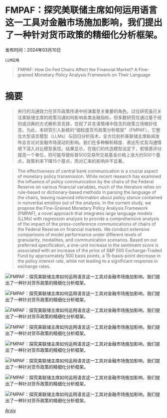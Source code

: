 # FMPAF：探究美联储主席如何运用语言这一工具对金融市场施加影响，我们提出了一种针对货币政策的精细化分析框架。

发布时间：2024年03月10日

`LLM应用`

> FMPAF: How Do Fed Chairs Affect the Financial Market? A Fine-grained Monetary Policy Analysis Framework on Their Language

# 摘要

> 央行的沟通效力在货币政策传递中扮演着至关重要的角色。过往研究虽已关注美联储主席的政策沟通如何影响各类金融指标，但多数研究仅通过基于规则或词典的方式解析其言辞，忽视了非言语情绪中隐含的政策立场微妙信息。为此，本研究引入新颖的“细粒度货币政策分析框架”（FMPAF），它整合大型语言模型（LLMs）与回归分析技术，全方位剖析美联储主席新闻发布会言论对金融市场波动的影响。我们在多种解析精度、表达形式及沟通情境下深入对比模型表现。结果显示，在我们的优选模型设定下，若情感评分提高一个单位，则可能导致标普500交易所交易基金价格上涨大约500个基点，政策利率下降15个基点，而对汇率的影响并不显著。

> The effectiveness of central bank communication is a crucial aspect of monetary policy transmission. While recent research has examined the influence of policy communication by the chairs of the Federal Reserve on various financial variables, much of the literature relies on rule-based or dictionary-based methods in parsing the language of the chairs, leaving nuanced information about policy stance contained in nonverbal emotion out of the analysis. In the current study, we propose the Fine-Grained Monetary Policy Analysis Framework (FMPAF), a novel approach that integrates large language models (LLMs) with regression analysis to provide a comprehensive analysis of the impact of the press-conference communications of chairs of the Federal Reserve on financial markets. We conduct extensive comparisons of model performance under different levels of granularity, modalities, and communication scenarios. Based on our preferred specification, a one-unit increase in the sentiment score is associated with an increase of the price of S\&P 500 Exchange-Traded Fund by approximately 500 basis points, a 15-basis-point decrease in the policy interest rate, while not leading to a significant response in exchange rates.

![FMPAF：探究美联储主席如何运用语言这一工具对金融市场施加影响，我们提出了一种针对货币政策的精细化分析框架。](../../../paper_images/2403.06115/overview.png)

![FMPAF：探究美联储主席如何运用语言这一工具对金融市场施加影响，我们提出了一种针对货币政策的精细化分析框架。](../../../paper_images/2403.06115/SPY_fine.png)

![FMPAF：探究美联储主席如何运用语言这一工具对金融市场施加影响，我们提出了一种针对货币政策的精细化分析框架。](../../../paper_images/2403.06115/SPY_coarse.png)

![FMPAF：探究美联储主席如何运用语言这一工具对金融市场施加影响，我们提出了一种针对货币政策的精细化分析框架。](../../../paper_images/2403.06115/Granularity.png)

![FMPAF：探究美联储主席如何运用语言这一工具对金融市场施加影响，我们提出了一种针对货币政策的精细化分析框架。](../../../paper_images/2403.06115/SPY_otherlbl.png)

![FMPAF：探究美联储主席如何运用语言这一工具对金融市场施加影响，我们提出了一种针对货币政策的精细化分析框架。](../../../paper_images/2403.06115/Source-line.png)

![FMPAF：探究美联储主席如何运用语言这一工具对金融市场施加影响，我们提出了一种针对货币政策的精细化分析框架。](../../../paper_images/2403.06115/SPY-16k-all.png)

![FMPAF：探究美联储主席如何运用语言这一工具对金融市场施加影响，我们提出了一种针对货币政策的精细化分析框架。](../../../paper_images/2403.06115/EUR-CNH.png)

[Arxiv](https://arxiv.org/abs/2403.06115)